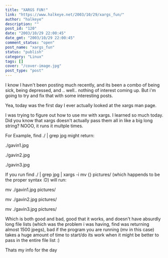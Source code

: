 ```yaml
---
title: "XARGS FUN!"
link: "https://www.halkeye.net/2003/10/29/xargs_fun/"
author: "halkeye"
description: ""
post_id: "120"
date: "2003/10/29 22:00:45"
date_gmt: "2003/10/29 22:00:45"
comment_status: "open"
post_name: "xargs_fun"
status: "publish"
category: "Linux"
tags: []
cover: "/cover-image.jpg"
post_type: "post"
---
```


I know I havn't been posting much recently, and its been a combo of being sick, being depressed, and .. well.. nothing of interest coming up. But i'm going to try and fix that with some interesting posts.

Yea, today was the first day I ever actually looked at the xargs man page.

I was trying to figure out how to use mv with xargs. I learned so much today. Did you know that xargs doesn't actually pass them all in like a big long string? NOOO, it runs it multple times.  

For Example, find ./ | grep jpg might return:

./gavin1.jpg  

./gavin2.jpg  

./gavin3.jpg

If you run find ./ | grep jpg | xargs -i mv {} pictures/ (which happends to be the proper syntax :D) will run:

mv ./gavin1.jpg pictures/  

mv ./gavin2.jpg pictures/  

mv ./gavin3.jpg pictures/

Which is both good and bad, good that it works, and doesn't have absurdly long file lists (which was the problem i was having, find was returning almost 1500 jpegs), bad if the program you are running (mv in this case) takes a huge amount of time to start/do its work when it might be better to pass in the entire file list :)

Thats my info for the day